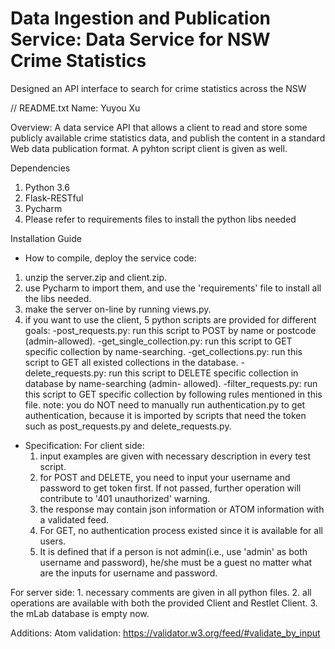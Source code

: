 # Data Ingestion and Publication Service: Data Service for NSW Crime Statistics
Designed an API interface to search for crime statistics across the NSW


// README.txt 
Name: Yuyou Xu

Overview:
A data service API that allows a client to read and store some publicly available crime statistics data, and publish the content in a standard Web data publication format. A pyhton script client is given as well.

Dependencies
1. Python 3.6
2. Flask-RESTful
3. Pycharm
4. Please refer to requirements files to install the python libs needed


Installation Guide 
- How to compile, deploy the service code:
1. unzip the server.zip and client.zip.
2. use Pycharm to import them, and use the 'requirements' file to install all the libs needed.
3. make the server on-line by running views.py.
4. if you want to use the client, 5 python scripts are provided for different goals:
	-post_requests.py: run this script to POST by name or postcode (admin-allowed).
	-get_single_collection.py: run this script to GET specific collection by name-searching.
	-get_collections.py: run this script to GET all existed collections in the database.
	-delete_requests.py: run this script to DELETE specific collection in database by name-searching (admin-		allowed).
	-filter_requests.py: run this script to GET specific collection by following rules mentioned in this file.
	note: you do NOT need to manually run authentication.py to get authentication, because it is imported by 		scripts that need the token such as post_requests.py and delete_requests.py.


- Specification:
For client side:
	1. input examples are given with necessary description in every test script.
	2. for POST and DELETE, you need to input your username and password to get token first. If not passed, 		further operation will contribute to '401 unauthorized' warning.
	3. the response may contain json information or ATOM information with a validated feed.
	4. For GET, no authentication process existed since it is available for all users. 
	5. It is defined that if a person is not admin(i.e., use 'admin' as both username and password), he/she 		must be a guest no matter what are the inputs for username and password.

For server side:
	1. necessary comments are given in all python files.
	2. all operations are available with both the provided Client and Restlet Client.
	3. the mLab database is empty now.

Additions:
	Atom validation: https://validator.w3.org/feed/#validate_by_input	
	
